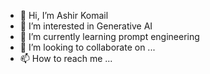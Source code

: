 - 👋 Hi, I’m Ashir Komail
- 👀 I’m interested in Generative AI
- 🌱 I’m currently learning prompt engineering
- 💞️ I’m looking to collaborate on ...
- 📫 How to reach me ...

<!---
AshirKomail/AshirKomail is a ✨ special ✨ repository because its `README.md` (this file) appears on your GitHub profile.
You can click the Preview link to take a look at your changes.
--->
